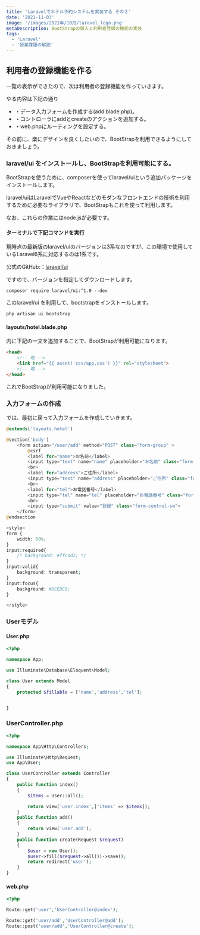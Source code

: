 ```yaml
---
title: 'Laravelでホテル予約システムを実装する その２'
date: '2021-11-03'
image: '/images/2021年/10月/laravel_logo.png'
metaDescription: BootStrapの導入と利用者登録の機能の実装
tags:
  - 'Laravel'
  - '授業課題の解説'
---
```

## 利用者の登録機能を作る
一覧の表示ができたので、次は利用者の登録機能を作っていきます。

やる内容は下記の通り
- ・データ入力フォームを作成する(add.blade.php)。
- ・コントローラにaddとcreateのアクションを追加する。
- ・web.phpにルーティングを設定する。

その前に、楽にデザインを良くしたいので、BootStrapを利用できるようにしておきましょう。

### laravel/ui をインストールし、BootStrapを利用可能にする。
BootStrapを使うために、composerを使ってlaravel/uiという追加パッケージをインストールします。

laravel/uiはLaravelでVueやReactなどのモダンなフロントエンドの技術を利用するために必要なライブラリで、BootStrapもこれを使って利用します。

なお、これらの作業には<red>node.js</red>が必要です。

#### ターミナルで下記コマンドを実行
現時点の最新版のlaravel/uiのバージョンは3系なのですが、この環境で使用しているLaravel6系に対応するのは1系です。

公式のGitHub:：[laravel/ui](https://github.com/laravel/ui)

ですので、バージョンを指定してダウンロードします。

```terminal
composer require laravel/ui:^1.0 --dev
```

このlaravel/ui を利用して、bootstrapをインストールします。

```terminal
php artisan ui bootstrap
```

#### layouts/hotel.blade.php
<head>内に下記の一文を追加することで、BootStrapが利用可能になります。

```html
<head>
    <!-- 略 -->
    <link href="{{ asset('css/app.css') }}" rel="stylesheet">
    <!-- 略 -->
</head>
```

これでBootStrapが利用可能になりました。

### 入力フォームの作成
では、最初に戻って入力フォームを作成していきます。


```php
@extends('layouts.hotel')

@section('body')
    <form action="/user/add" method="POST" class="form-group" >
        @csrf
        <label for="name">お名前</label>
        <input type="text" name="name" placeholder="お名前" class="form-control" required autofocus>
        <br>
        <label for="address">ご住所</label>
        <input type="text" name="address" placeholder="ご住所" class="form-control" required>
        <br>
        <label for="tel">お電話番号</label>
        <input type="tel" name="tel" placeholder="お電話番号" class="form-control" required>
        <br>
        <input type="submit" value="登録" class="form-control-sm">
    </form>
@endsection

<style>
form {
    width: 50%;
}
input:required{
    /* background: #ffcdd2; */
}
input:valid{
    background: transparent;
}
input:focus{
    background: #DCEDC8;
}

</style>
```
### Userモデル

#### User.php
```php
<?php

namespace App;

use Illuminate\Database\Eloquent\Model;

class User extends Model
{
    protected $fillable = ['name','address','tel'];


}

```

### UserController.php

```php
<?php

namespace App\Http\Controllers;

use Illuminate\Http\Request;
use App\User;

class UserController extends Controller
{
    public function index()
    {
        $items = User::all();

        return view('user.index',['items' => $items]);
    }
    public function add()
    {
        return view('user.add');
    }
    public function create(Request $request)
    {
        $user = new User();
        $user->fill($request->all())->save();
        return redirect('user');
    }
}

```

#### web.php

```php
<?php

Route::get('user','UserController@index');

Route::get('user/add','UserController@add');
Route::post('user/add','UserController@create');

```